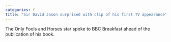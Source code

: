 ```yaml
---
categories: f
title: "Sir David Jason surprised with clip of his first TV appearance"
---
```

The Only Fools and Horses star spoke to BBC Breakfast ahead of the publication of his book.